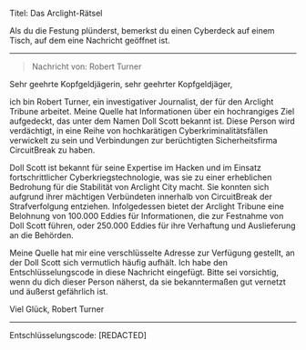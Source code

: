 Titel: Das Arclight-Rätsel

Als du die Festung plünderst, bemerkst du einen Cyberdeck auf einem Tisch, auf dem eine Nachricht geöffnet ist.

---

> Nachricht von: Robert Turner

Sehr geehrte Kopfgeldjägerin, sehr geehrter Kopfgeldjäger,

ich bin Robert Turner, ein investigativer Journalist, der für den Arclight Tribune arbeitet. Meine Quelle hat Informationen über ein hochrangiges Ziel aufgedeckt, das unter dem Namen Doll Scott bekannt ist. Diese Person wird verdächtigt, in eine Reihe von hochkarätigen Cyberkriminalitätsfällen verwickelt zu sein und Verbindungen zur berüchtigten Sicherheitsfirma CircuitBreak zu haben.

Doll Scott ist bekannt für seine Expertise im Hacken und im Einsatz fortschrittlicher Cyberkriegstechnologie, was sie zu einer erheblichen Bedrohung für die Stabilität von Arclight City macht. Sie konnten sich aufgrund ihrer mächtigen Verbündeten innerhalb von CircuitBreak der Strafverfolgung entziehen. Infolgedessen bietet der Arclight Tribune eine Belohnung von 100.000 Eddies für Informationen, die zur Festnahme von Doll Scott führen, oder 250.000 Eddies für ihre Verhaftung und Auslieferung an die Behörden.

Meine Quelle hat mir eine verschlüsselte Adresse zur Verfügung gestellt, an der Doll Scott sich vermutlich häufig aufhält. Ich habe den Entschlüsselungscode in diese Nachricht eingefügt. Bitte sei vorsichtig, wenn du dich dieser Person näherst, da sie bekanntermaßen gut vernetzt und äußerst gefährlich ist.

Viel Glück,
Robert Turner

---

Entschlüsselungscode: [REDACTED]
